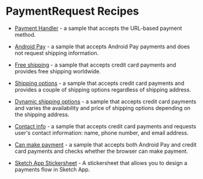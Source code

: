 # PaymentRequest Recipes

- [Payment Handler](https://googlechrome.github.io/samples/paymentrequest/payment-handler/) -
a sample that accepts the URL-based payment method.

- [Android Pay](https://googlechrome.github.io/samples/paymentrequest/android-pay/) -
a sample that accepts Android Pay payments and does not request shipping
information.

- [Free shipping](https://googlechrome.github.io/samples/paymentrequest/free-shipping/) -
a sample that accepts credit card payments and provides free shipping worldwide.

- [Shipping options](https://googlechrome.github.io/samples/paymentrequest/shipping-options/) -
a sample that accepts credit card payments and provides a couple of shipping
options regardless of shipping address.

- [Dynamic shipping options](https://googlechrome.github.io/samples/paymentrequest/dynamic-shipping/) -
a sample that accepts credit card payments and varies the availability and price
of shipping options depending on the shipping address.

- [Contact info](https://googlechrome.github.io/samples/paymentrequest/contact-info/) -
a sample that accepts credit card payments and requests user's contact
information: name, phone number, and email address.

- [Can make payment](https://googlechrome.github.io/samples/paymentrequest/can-make-payment/) -
a sample that accepts both Android Pay and credit card payments and checks
whether the browser can make payment.

- [Sketch App Stickersheet](https://googlechrome.github.io/samples/paymentrequest/stickersheet/) -
A stickersheet that allows you to design a payments flow in Sketch App.